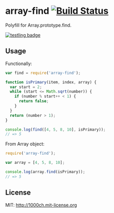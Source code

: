 # array-find [![Build Status](https://travis-ci.org/1000ch/array-find.svg?branch=master)](https://travis-ci.org/1000ch/array-find)

Polyfill for Array.prototype.find.

[![testling badge](https://ci.testling.com/1000ch/array-find.png)](https://ci.testling.com/1000ch/array-find)

## Usage

Functionally:

```javascript
var find = require('array-find');

function isPrimary(item, index, array) {
  var start = 2;
  while (start <= Math.sqrt(number)) {
    if (number % start++ < 1) {
      return false;
    }
  }
  return (number > 1);
}

console.log(find([4, 5, 8, 10], isPrimary));
// => 5
```

From Array object:

```javascript
require('array-find');

var array = [4, 5, 8, 10];

console.log(array.find(isPrimary));
// => 5
```

## License

MIT: http://1000ch.mit-license.org
